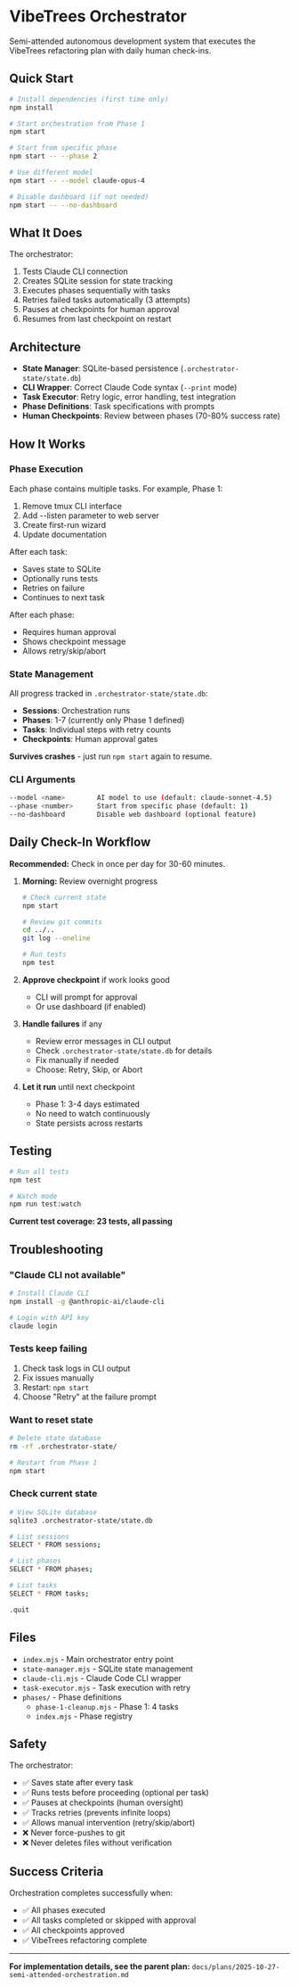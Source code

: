 # VibeTrees Orchestrator

Semi-attended autonomous development system that executes the VibeTrees refactoring plan with daily human check-ins.

## Quick Start

```bash
# Install dependencies (first time only)
npm install

# Start orchestration from Phase 1
npm start

# Start from specific phase
npm start -- --phase 2

# Use different model
npm start -- --model claude-opus-4

# Disable dashboard (if not needed)
npm start -- --no-dashboard
```

## What It Does

The orchestrator:
1. Tests Claude CLI connection
2. Creates SQLite session for state tracking
3. Executes phases sequentially with tasks
4. Retries failed tasks automatically (3 attempts)
5. Pauses at checkpoints for human approval
6. Resumes from last checkpoint on restart

## Architecture

- **State Manager**: SQLite-based persistence (`.orchestrator-state/state.db`)
- **CLI Wrapper**: Correct Claude Code syntax (`--print` mode)
- **Task Executor**: Retry logic, error handling, test integration
- **Phase Definitions**: Task specifications with prompts
- **Human Checkpoints**: Review between phases (70-80% success rate)

## How It Works

### Phase Execution

Each phase contains multiple tasks. For example, Phase 1:
1. Remove tmux CLI interface
2. Add --listen parameter to web server
3. Create first-run wizard
4. Update documentation

After each task:
- Saves state to SQLite
- Optionally runs tests
- Retries on failure
- Continues to next task

After each phase:
- Requires human approval
- Shows checkpoint message
- Allows retry/skip/abort

### State Management

All progress tracked in `.orchestrator-state/state.db`:
- **Sessions**: Orchestration runs
- **Phases**: 1-7 (currently only Phase 1 defined)
- **Tasks**: Individual steps with retry counts
- **Checkpoints**: Human approval gates

**Survives crashes** - just run `npm start` again to resume.

### CLI Arguments

```bash
--model <name>        AI model to use (default: claude-sonnet-4.5)
--phase <number>      Start from specific phase (default: 1)
--no-dashboard        Disable web dashboard (optional feature)
```

## Daily Check-In Workflow

**Recommended:** Check in once per day for 30-60 minutes.

1. **Morning:** Review overnight progress
   ```bash
   # Check current state
   npm start

   # Review git commits
   cd ../..
   git log --oneline

   # Run tests
   npm test
   ```

2. **Approve checkpoint** if work looks good
   - CLI will prompt for approval
   - Or use dashboard (if enabled)

3. **Handle failures** if any
   - Review error messages in CLI output
   - Check `.orchestrator-state/state.db` for details
   - Fix manually if needed
   - Choose: Retry, Skip, or Abort

4. **Let it run** until next checkpoint
   - Phase 1: 3-4 days estimated
   - No need to watch continuously
   - State persists across restarts

## Testing

```bash
# Run all tests
npm test

# Watch mode
npm run test:watch
```

**Current test coverage: 23 tests, all passing**

## Troubleshooting

### "Claude CLI not available"

```bash
# Install Claude CLI
npm install -g @anthropic-ai/claude-cli

# Login with API key
claude login
```

### Tests keep failing

1. Check task logs in CLI output
2. Fix issues manually
3. Restart: `npm start`
4. Choose "Retry" at the failure prompt

### Want to reset state

```bash
# Delete state database
rm -rf .orchestrator-state/

# Restart from Phase 1
npm start
```

### Check current state

```bash
# View SQLite database
sqlite3 .orchestrator-state/state.db

# List sessions
SELECT * FROM sessions;

# List phases
SELECT * FROM phases;

# List tasks
SELECT * FROM tasks;

.quit
```

## Files

- `index.mjs` - Main orchestrator entry point
- `state-manager.mjs` - SQLite state management
- `claude-cli.mjs` - Claude Code CLI wrapper
- `task-executor.mjs` - Task execution with retry
- `phases/` - Phase definitions
  - `phase-1-cleanup.mjs` - Phase 1: 4 tasks
  - `index.mjs` - Phase registry

## Safety

The orchestrator:
- ✅ Saves state after every task
- ✅ Runs tests before proceeding (optional per task)
- ✅ Pauses at checkpoints (human oversight)
- ✅ Tracks retries (prevents infinite loops)
- ✅ Allows manual intervention (retry/skip/abort)
- ❌ Never force-pushes to git
- ❌ Never deletes files without verification

## Success Criteria

Orchestration completes successfully when:
- ✅ All phases executed
- ✅ All tasks completed or skipped with approval
- ✅ All checkpoints approved
- ✅ VibeTrees refactoring complete

---

**For implementation details, see the parent plan:**
`docs/plans/2025-10-27-semi-attended-orchestration.md`
